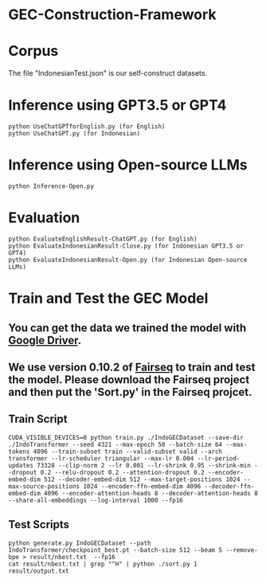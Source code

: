 # GEC-Construction-Framework

# Corpus
The file "IndonesianTest.json" is our self-construct datasets.

# Inference using GPT3.5 or GPT4
    python UseChatGPTforEnglish.py (for English)
    python UseChatGPT.py (for Indonesian)    

# Inference using Open-source LLMs
    python Inference-Open.py

# Evaluation
    python EvaluateEnglishResult-ChatGPT.py (for English)
    python EvaluateIndonesianResult-Close.py (for Indonesian GPT3.5 or GPT4)
    python EvaluateIndonesianResult-Open.py (for Indonesian Open-source LLMs)

# Train and Test the GEC Model

## You can get the data we trained the model with [Google Driver](https://drive.google.com/file/d/18Ozx6LHraEX_2hNHfMWv7PXnAGdun6Ja/view?usp=sharing).

## We use version 0.10.2 of [Fairseq](https://github.com/facebookresearch/fairseq/releases/tag/v0.10.2) to train and test the model. Please download the Fairseq project and then put the 'Sort.py' in the Fairseq projcet.

## Train Script
    CUDA_VISIBLE_DEVICES=0 python train.py ./IndoGECDataset --save-dir ./IndoTransformer --seed 4321 --max-epoch 50 --batch-size 64 --max-tokens 4096 --train-subset train --valid-subset valid --arch transformer --lr-scheduler triangular --max-lr 0.004 --lr-period-updates 73328 --clip-norm 2 --lr 0.001 --lr-shrink 0.95 --shrink-min --dropout 0.2 --relu-dropout 0.2 --attention-dropout 0.2 --encoder-embed-dim 512 --decoder-embed-dim 512 --max-target-positions 1024 --max-source-positions 1024 --encoder-ffn-embed-dim 4096 --decoder-ffn-embed-dim 4096 --encoder-attention-heads 8 --decoder-attention-heads 8 --share-all-embeddings --log-interval 1000 --fp16

## Test Scripts
    python generate.py IndoGECDataset --path IndoTransformer/checkpoint_best.pt --batch-size 512 --beam 5 --remove-bpe > result/nbest.txt  --fp16
    cat result/nbest.txt | grep "^H" | python ./sort.py 1 result/output.txt
